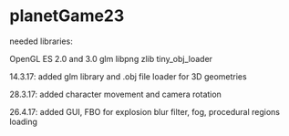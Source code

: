 # planetGame23

needed libraries: 

OpenGL ES 2.0 and 3.0 
glm
libpng
zlib
tiny_obj_loader


14.3.17: added glm library and .obj file loader for 3D geometries

28.3.17: added character movement and camera rotation

26.4.17: added GUI, FBO for explosion blur filter, fog, procedural regions loading  
